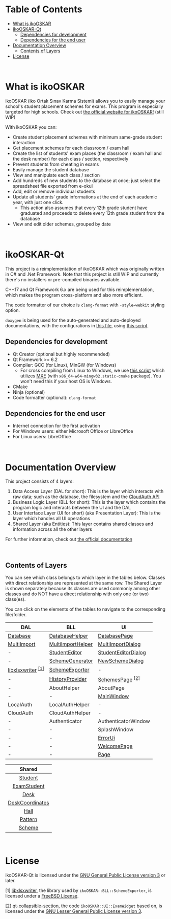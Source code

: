 # Table of Contents
* [What is ikoOSKAR](#what-is-ikooskar)
* [ikoOSKAR-Qt](#ikooskar-qt)
	- [Dependencies for development](#dependencies-for-development)
	- [Dependencies for the end user](#dependencies-for-the-end-user)
* [Documentation Overview](#documentation-overview)
	- [Contents of Layers](#contents-of-layers)
* [License](#license)

&nbsp;

# What is ikoOSKAR
ikoOSKAR (iko Ortak Sınav Karma Sistemi) allows you to easily manage
your school's student placement schemes for exams. This program is especially
targeted for high schools. Check out 
[the official website for ikoOSKAR!](https://ikooskar.web.app) (still WIP)

With ikoOSKAR you can:

* Create student placement schemes with minimum same-grade student interaction
* Get placement schemes for each classroom / exam hall
* Create the list of students' exam places (the classroom / exam hall and the
desk number) for each class / section, respectively
* Prevent students from cheating in exams
* Easily manage the student database
* View and manipulate each class / section
* Add hundreds of new students to the database at once; just select the spreadsheet file exported from e-okul
* Add, edit or remove individual students
* Update all students' grade informations at the end of each academic year, with
just one click.
  - This action also assumes that every 12th grade student have graduated and 
proceeds to delete every 12th grade student from the database 
* View and edit older schemes, grouped by date

&nbsp;

# ikoOSKAR-Qt
This project is a reimplementation of ikoOSKAR which was originally written in 
C# and .Net Framework. Note that this project is still WIP and currently there's
no installers or pre-compiled binaries available.

C++17 and Qt Framework 6.x are being used for this reimplementation, which makes the
program cross-platform and also more efficient.

The code formatter of our choice is `clang-format` with `-style=webkit` styling 
option.

`doxygen` is being used for the auto-generated and auto-deployed documentations, 
with the configurations in [this file](/Doxyfile), using 
[this script](/scripts/generate-docs.sh).

## Dependencies for development
* Qt Creator (optional but highly recommended)
* Qt Framework >= 6.2
* Compiler: GCC (for Linux), MinGW (for Windows)
  - For cross compiling from Linux to Windows, we use
[this script](/scripts/compile4win32.sh) which utilizes [MXE](https://mxe.cc/) 
(with `x86_64-w64-mingw32.static-cmake` package).
  You won't need this if your host OS is Windows.
* CMake
* Ninja (optional)
* Code formatter (optional): `clang-format`

## Dependencies for the end user
* Internet connection for the first activation
* For Windows users: either Microsoft Office or LibreOffice
* For Linux users: LibreOffice

&nbsp;

# Documentation Overview
This project consists of 4 layers:

1. Data Access Layer (DAL for short): This is the layer which interacts with raw
 data; such as the database, the filesystem and the [CloudAuth API](https://github.com/ikolomiko/ikooskar-cloudauth)
2. Business Logic Layer (BLL for short): This is the layer which contains the 
program logic and interacts between the UI and the DAL
3. User Interface Layer (UI for short) (aka Presentation Layer): This is the 
layer which handles all UI operations
4. Shared Layer (aka Entities): This layer contains shared classes and 
information across all the other layers

For further information, check out [the official documentation](https://ikolomiko.github.io/ikooskar-qt/annotated.html)

&nbsp;

## Contents of Layers
You can see which class belongs to which layer in the tables below. Classes with 
direct relationship are represented at the same row. The Shared Layer is shown
separately because its classes are used commonly among other classes and do NOT
have a direct relationship with only one (or two) class(es).

You can click on the elements of the tables to navigate to 
the corresponding file/folder.


|DAL			|BLL				|UI
----------------|-------------------|-----------------------
| [Database](/src/DAL/Database) | [DatabaseHelper](/src/BLL/DatabaseHelper) | [DatabasePage](/src/UI/DatabasePage)
| [MultiImport](/src/DAL/MultiImport)	| [MultiImportHelper](/src/BLL/MultiImportHelper)	| [MultiImportDialog](/src/UI/MultiImportDialog)
| -				| [StudentEditor](/src/BLL/StudentEditor) | [StudentEditorDialog](/src/UI/StudentEditorDialog)
| -				| [SchemeGenerator](/src/BLL/SchemeGenerator)	| [NewSchemeDialog](/src/UI/NewSchemeDialog)
| [libxlsxwriter](https://github.com/jmcnamara/libxlsxwriter) <sup>[[1]](#license)</sup>	| [SchemeExporter](/src/BLL/SchemeExporter)	| -
| -				| [HistoryProvider](/src/BLL/HistoryProvider)	| [SchemesPage](/src/UI/SchemesPage) <sup>[[2]](#license)</sup>
| -				| AboutHelper 		| AboutPage
| - 			| - 				| [MainWindow](/src/UI/MainWindow)
| LocalAuth		| LocalAuthHelper 	| -
| CloudAuth		| CloudAuthHelper 	| -
| - 			| Authenticator 	| AuthenticatorWindow
| -				| - 				| SplashWindow
| -       		| -         		| [ErrorUi](/src/UI/ErrorUi)
| -	            | -                 | [WelcomePage](/src/UI/WelcomePage)
| -				| -					| [Page](/src/UI/Common/page.h)


|Shared	|
|:-------------:|
|[Student](/src/Shared/student.h)		|
|[ExamStudent](/src/Shared/examstudent.h)	|
|[Desk](/src/Shared/desk.h)			|
|[DeskCoordinates](/src/Shared/deskcoordinates.h) |
|[Hall](/src/Shared/hall.h)			|
|[Pattern](/src/Shared/pattern.h)		|
|[Scheme](/src/Shared/scheme.h)			|

&nbsp;

# License
ikoOSKAR-Qt is licensed under the [GNU General Public License version 3](/LICENSE) or later.

[1] [libxlsxwriter](https://github.com/jmcnamara/libxlsxwriter), the library used by `ikoOSKAR::BLL::SchemeExporter`, is licensed under a [FreeBSD License](https://github.com/jmcnamara/libxlsxwriter/blob/main/License.txt).

[2] [qt-collapsible-section](https://github.com/MichaelVoelkel/qt-collapsible-section), the code `ikoOSKAR::UI::ExamWidget` based on, is licensed under the [GNU Lesser General Public License version 3](https://github.com/MichaelVoelkel/qt-collapsible-section/blob/master/LICENSE).
